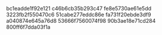 bc1eadde1f92e121
c46b6cb35b293c47
fe8e5730ae61e5dd
3223fb2f550470c6
51cabe277eddc86e
fa731f20ebde3df9
a040874e645a76d8
53666f7560074f98
90b3ae18e71cd284
800ff6f7dda03f1a